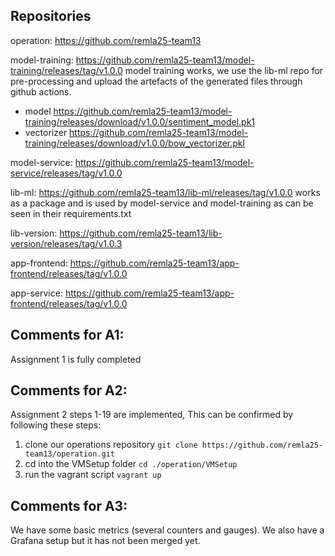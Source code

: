 ## Repositories
operation: https://github.com/remla25-team13

model-training: https://github.com/remla25-team13/model-training/releases/tag/v1.0.0 model training works, we use the lib-ml repo for pre-processing and upload the artefacts of the generated files through github actions.
- model https://github.com/remla25-team13/model-training/releases/download/v1.0.0/sentiment_model.pk1
- vectorizer https://github.com/remla25-team13/model-training/releases/download/v1.0.0/bow_vectorizer.pkl

model-service: https://github.com/remla25-team13/model-service/releases/tag/v1.0.0

lib-ml: https://github.com/remla25-team13/lib-ml/releases/tag/v1.0.0 works as a package and is used by model-service and model-training as can be seen in their requirements.txt

lib-version: https://github.com/remla25-team13/lib-version/releases/tag/v1.0.3

app-frontend: https://github.com/remla25-team13/app-frontend/releases/tag/v1.0.0

app-service: https://github.com/remla25-team13/app-frontend/releases/tag/v1.0.0

## Comments for A1:
Assignment 1 is fully completed

## Comments for A2:
Assignment 2 steps 1-19 are implemented,
This can be confirmed by following these steps:
1. clone our operations repository ```git clone https://github.com/remla25-team13/operation.git```
2. cd into the VMSetup folder ```cd ./operation/VMSetup```
3. run the vagrant script ```vagrant up```

## Comments for A3:
We have some basic metrics (several counters and gauges). We also have a Grafana setup but it has not been merged yet.
